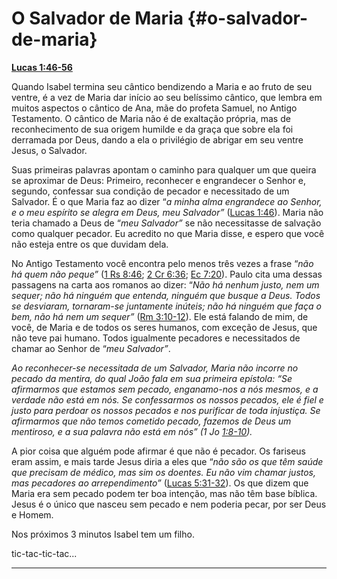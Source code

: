 # O Salvador de Maria {#o-salvador-de-maria}

[**Lucas 1:46-56**](http://bibliaonline.com.br/acf/lc/1/46-56)

Quando Isabel termina seu cântico bendizendo a Maria e ao fruto de seu ventre, é a vez de Maria dar início ao seu belíssimo cântico, que lembra em muitos aspectos o cântico de Ana, mãe do profeta Samuel, no Antigo Testamento. O cântico de Maria não é de exaltação própria, mas de reconhecimento de sua origem humilde e da graça que sobre ela foi derramada por Deus, dando a ela o privilégio de abrigar em seu ventre Jesus, o Salvador.

Suas primeiras palavras apontam o caminho para qualquer um que queira se aproximar de Deus: Primeiro, reconhecer e engrandecer o Senhor e, segundo, confessar sua condição de pecador e necessitado de um Salvador. É o que Maria faz ao dizer “_a minha alma engrandece ao Senhor, e o meu espírito se alegra em Deus, meu Salvador”_ ([Lucas 1:46](http://bibliaonline.com.br/acf/lc/1/46)). Maria não teria chamado a Deus de “_meu Salvador”_ se não necessitasse de salvação como qualquer pecador. Eu acredito no que Maria disse, e espero que você não esteja entre os que duvidam dela.

No Antigo Testamento você encontra pelo menos três vezes a frase “_não há quem não peque”_ ([1 Rs 8:46](http://bibliaonline.com.br/acf/1rs/8/46); [2 Cr 6:36](http://bibliaonline.com.br/acf/2cr/6/36); [Ec 7:20](http://bibliaonline.com.br/acf/ec/7/20)). Paulo cita uma dessas passagens na carta aos romanos ao dizer: “_Não há nenhum justo, nem um sequer; não há ninguém que entenda, ninguém que busque a Deus. Todos se desviaram, tornaram-se juntamente inúteis; não há ninguém que faça o bem, não há nem um sequer”_ ([Rm 3:10-12](http://bibliaonline.com.br/acf/rm/3/10-12)). Ele está falando de mim, de você, de Maria e de todos os seres humanos, com exceção de Jesus, que não teve pai humano. Todos igualmente pecadores e necessitados de chamar ao Senhor de “_meu Salvador”_.

_Ao reconhecer-se necessitada de um Salvador, Maria não incorre no pecado da mentira, do qual João fala em sua primeira epístola: “Se afirmarmos que estamos sem pecado, enganamo-nos a nós mesmos, e a verdade não está em nós. Se confessarmos os nossos pecados, ele é fiel e justo para perdoar os nossos pecados e nos purificar de toda injustiça. Se afirmarmos que não temos cometido pecado, fazemos de Deus um mentiroso, e a sua palavra não está em nós” (1 Jo_ [_1:8-10_](http://bibliaonline.com.br/acf/1jo/1/8-10)_)._

A pior coisa que alguém pode afirmar é que não é pecador. Os fariseus eram assim, e mais tarde Jesus diria a eles que “_não são os que têm saúde que precisam de médico, mas sim os doentes. Eu não vim chamar justos, mas pecadores ao arrependimento”_ ([Lucas 5:31-32](http://bibliaonline.com.br/acf/lc/5/31-32)). Os que dizem que Maria era sem pecado podem ter boa intenção, mas não têm base bíblica. Jesus é o único que nasceu sem pecado e nem poderia pecar, por ser Deus e Homem.

Nos próximos 3 minutos Isabel tem um filho.

tic-tac-tic-tac...

*****